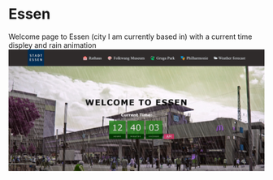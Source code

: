 # Essen
Welcome page to Essen (city I am currently based in) with a current time displey and rain animation
![Live version](https://github.com/alexgrubor/Essen/blob/118b25ec3eb0a2466bccbedccba571648082f9c7/RealtimeEssen.png)
